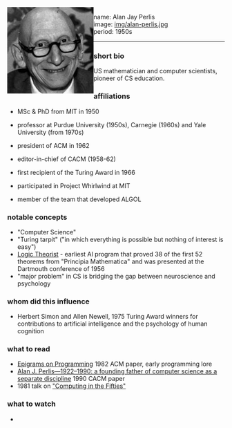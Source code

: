 <img align="left" width="200" src="img/alan-perlis.jpg">

name: Alan Jay Perlis </br>
image: [img/alan-perlis.jpg](img/alan-perlis.jpg) </br>
period: 1950s </br>

---------

### short bio
US mathematician and computer scientists, pioneer of CS education.


### affiliations
 - MSc & PhD from MIT in 1950
 - professor at Purdue University (1950s), Carnegie (1960s) and Yale University (from 1970s)

 - president of ACM in 1962
 - editor-in-chief of CACM (1958-62)
 - first recipient of the Turing Award in 1966

 - participated in Project Whirlwind at MIT
 - member of the team that developed ALGOL

### notable concepts
 - "Computer Science"
 - "Turing tarpit" ("in which everything is possible but nothing of interest is easy")
 - [Logic Theorist](https://en.wikipedia.org/wiki/Logic_Theorist) - earliest AI program that proved 38 of the first 52 theorems from "Principia Mathematica" and was presented at the Dartmouth conference of 1956
 - "major problem" in CS is bridging the gap between neuroscience and psychology

### whom did this influence
 - Herbert Simon and Allen Newell, 1975 Turing Award winners for contributions to artificial intelligence and the psychology of human cognition


### what to read
 - [Epigrams on Programming](https://archive.is/Oa7dH) 1982 ACM paper, early programming lore
 - [Alan J. Perlis—1922–1990: a founding father of computer science as a separate discipline]() 1990 CACM paper
 - 1981 talk on ["Computing in the Fifties"](https://archive.is/Vn6lp)  

### what to watch
 -
